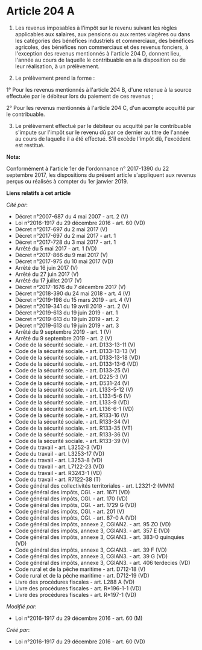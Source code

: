 # Article 204 A

1. Les revenus imposables à l'impôt sur le revenu suivant les règles applicables aux salaires, aux pensions ou aux rentes
viagères ou dans les catégories des bénéfices industriels et commerciaux, des bénéfices agricoles, des bénéfices non
commerciaux et des revenus fonciers, à l'exception des revenus mentionnés à l'article 204 D, donnent lieu, l'année au cours
de laquelle le contribuable en a la disposition ou de leur réalisation, à un prélèvement.

2. Le prélèvement prend la forme :

1° Pour les revenus mentionnés à l'article 204 B, d'une retenue à la source effectuée par le débiteur lors du paiement de ces
revenus ;

2° Pour les revenus mentionnés à l'article 204 C, d'un acompte acquitté par le contribuable.

3. Le prélèvement effectué par le débiteur ou acquitté par le contribuable s'impute sur l'impôt sur le revenu dû par ce
dernier au titre de l'année au cours de laquelle il a été effectué. S'il excède l'impôt dû, l'excédent est restitué.

**Nota:**

Conformément à l'article 1er de l'ordonnance n° 2017-1390 du 22 septembre 2017, les dispositions du présent article
s'appliquent aux revenus perçus ou réalisés à compter du 1er janvier 2019.

**Liens relatifs à cet article**

_Cité par_:

  - Décret n°2007-687 du 4 mai 2007 - art. 2 (V)
  - Loi n°2016-1917 du 29 décembre 2016 - art. 60 (VD)
  - Décret n°2017-697 du 2 mai 2017 (V)
  - Décret n°2017-697 du 2 mai 2017 - art. 1
  - Décret n°2017-728 du 3 mai 2017 - art. 1
  - Arrêté du 5 mai 2017 - art. 1 (VD)
  - Décret n°2017-866 du 9 mai 2017 (V)
  - Décret n°2017-975 du 10 mai 2017 (VD)
  - Arrêté du 16 juin 2017 (V)
  - Arrêté du 27 juin 2017 (V)
  - Arrêté du 17 juillet 2017 (V)
  - Décret n°2017-1676 du 7 décembre 2017 (V)
  - Décret n°2018-390 du 24 mai 2018 - art. 4 (V)
  - Décret n°2019-198 du 15 mars 2019 - art. 4 (V)
  - Décret n°2019-341 du 19 avril 2019 - art. 2 (V)
  - Décret n°2019-613 du 19 juin 2019 - art. 1
  - Décret n°2019-613 du 19 juin 2019 - art. 2
  - Décret n°2019-613 du 19 juin 2019 - art. 3
  - Arrêté du 9 septembre 2019 - art. 1 (V)
  - Arrêté du 9 septembre 2019 - art. 2 (V)
  - Code de la sécurité sociale. - art. D133-13-11 (V)
  - Code de la sécurité sociale. - art. D133-13-13 (V)
  - Code de la sécurité sociale. - art. D133-13-18 (VD)
  - Code de la sécurité sociale. - art. D133-13-6 (VD)
  - Code de la sécurité sociale. - art. D133-25 (V)
  - Code de la sécurité sociale. - art. D225-3 (V)
  - Code de la sécurité sociale. - art. D531-24 (V)
  - Code de la sécurité sociale. - art. L133-5-12 (V)
  - Code de la sécurité sociale. - art. L133-5-6 (V)
  - Code de la sécurité sociale. - art. L133-9 (VD)
  - Code de la sécurité sociale. - art. L136-6-1 (VD)
  - Code de la sécurité sociale. - art. R133-16 (V)
  - Code de la sécurité sociale. - art. R133-34 (V)
  - Code de la sécurité sociale. - art. R133-35 (VT)
  - Code de la sécurité sociale. - art. R133-36 (V)
  - Code de la sécurité sociale. - art. R133-39 (V)
  - Code du travail - art. L3252-3 (VD)
  - Code du travail - art. L3253-17 (VD)
  - Code du travail - art. L3253-8 (VD)
  - Code du travail - art. L7122-23 (VD)
  - Code du travail - art. R3243-1 (VD)
  - Code du travail - art. R7122-38 (T)
  - Code général des collectivités territoriales - art. L2321-2 (MMN)
  - Code général des impôts, CGI. - art. 1671 (VD)
  - Code général des impôts, CGI. - art. 170 (VD)
  - Code général des impôts, CGI. - art. 1729 G (VD)
  - Code général des impôts, CGI. - art. 201 (V)
  - Code général des impôts, CGI. - art. 87-0 A (VD)
  - Code général des impôts, annexe 2, CGIAN2. - art. 95 ZO (VD)
  - Code général des impôts, annexe 3, CGIAN3. - art. 357 E (VD)
  - Code général des impôts, annexe 3, CGIAN3. - art. 383-0 quinquies (VD)
  - Code général des impôts, annexe 3, CGIAN3. - art. 39 F (VD)
  - Code général des impôts, annexe 3, CGIAN3. - art. 39 G (VD)
  - Code général des impôts, annexe 3, CGIAN3. - art. 406 terdecies (VD)
  - Code rural et de la pêche maritime - art. D712-18 (V)
  - Code rural et de la pêche maritime - art. D712-19 (VD)
  - Livre des procédures fiscales - art. L288 A (VD)
  - Livre des procédures fiscales - art. R*196-1-1 (VD)
  - Livre des procédures fiscales - art. R*197-1 (VD)

_Modifié par_:

  - Loi n°2016-1917 du 29 décembre 2016 - art. 60 (M)

_Créé par_:

  - Loi n°2016-1917 du 29 décembre 2016 - art. 60 (VD)
